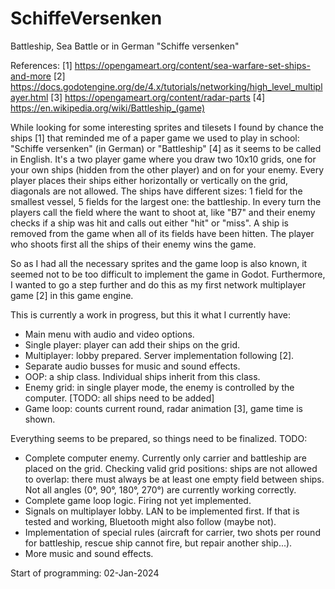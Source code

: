# SchiffeVersenken
 Battleship, Sea Battle or in German "Schiffe versenken"

References:
[1] https://opengameart.org/content/sea-warfare-set-ships-and-more
[2] https://docs.godotengine.org/de/4.x/tutorials/networking/high_level_multiplayer.html
[3] https://opengameart.org/content/radar-parts
[4] https://en.wikipedia.org/wiki/Battleship_(game)

While looking for some interesting sprites and tilesets I found by chance the ships [1] that reminded me of a paper game we used to play in school: "Schiffe versenken" (in German) or "Battleship" [4] as it seems to be called in English.
It's a two player game where you draw two 10x10 grids, one for your own ships (hidden from the other player) and on for your enemy. Every player places their ships either horizontally or vertically on the grid, diagonals are not allowed. The ships have different sizes: 1 field for the smallest vessel, 5 fields for the largest one: the battleship. 
In every turn the players call the field where the want to shoot at, like "B7" and their enemy checks if a ship was hit and calls out either "hit" or "miss". A ship is removed from the game when all of its fields have been hitten. The player who shoots first all the ships of their enemy wins the game.

So as I had all the necessary sprites and the game loop is also known, it seemed not to be too difficult to implement the game in Godot. Furthermore, I wanted to go a step further and do this as my first network multiplayer game [2] in this game engine.

This is currently a work in progress, but this it what I currently have:
- Main menu with audio and video options.
- Single player: player can add their ships on the grid.
- Multiplayer: lobby prepared. Server implementation following [2].
- Separate audio busses for music and sound effects.
- OOP: a ship class. Individual ships inherit from this class.
- Enemy grid: in single player mode, the enemy is controlled by the computer. [TODO: all ships need to be added]
- Game loop: counts current round, radar animation [3], game time is shown.


Everything seems to be prepared, so things need to be finalized. TODO:
- Complete computer enemy. Currently only carrier and battleship are placed on the grid. Checking valid grid positions: ships are not allowed to overlap: there must always be at least one empty field between ships. Not all angles (0°, 90°, 180°, 270°) are currently working correctly. 
- Complete game loop logic. Firing not yet implemented.
- Signals on multiplayer lobby. LAN to be implemented first. If that is tested and working, Bluetooth might also follow (maybe not).
- Implementation of special rules (aircraft for carrier, two shots per round for battleship, rescue ship cannot fire, but repair another ship...).
- More music and sound effects.


Start of programming: 02-Jan-2024
